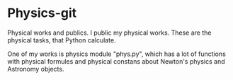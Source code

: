 # Physics-git
Physical works and publics.
I public my physical works. These are the physical tasks, that Python calculate.

One of my works is physics module "phys.py", which has a lot of functions with physical formules and physical constans about Newton's physics and Astronomy objects.

